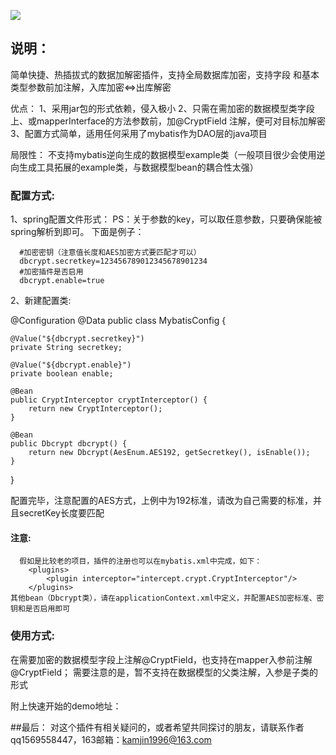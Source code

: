 ![](https://ftp.bmp.ovh/imgs/2019/12/9fdfb3fbd3e6225d.jpeg)


## 说明：

简单快捷、热插拔式的数据加解密插件，支持全局数据库加密，支持字段 和基本类型参数前加注解，入库加密<=>出库解密

优点：
    1、采用jar包的形式依赖，侵入极小
    2、只需在需加密的数据模型类字段上、或mapperInterface的方法参数前，加@CryptField 注解，便可对目标加解密
    3、配置方式简单，适用任何采用了mybatis作为DAO层的java项目

局限性：
    不支持mybatis逆向生成的数据模型example类（一般项目很少会使用逆向生成工具拓展的example类，与数据模型bean的耦合性太强）

### 配置方式:

1、spring配置文件形式：
    PS：关于参数的key，可以取任意参数，只要确保能被spring解析到即可。
    下面是例子：
    
      #加密密钥（注意值长度和AES加密方式要匹配才可以）
      dbcrypt.secretkey=123456789012345678901234
      #加密插件是否启用
      dbcrypt.enable=true

2、新建配置类:

@Configuration
@Data
public class MybatisConfig {

    @Value("${dbcrypt.secretkey}")
    private String secretkey;

    @Value("${dbcrypt.enable}")
    private boolean enable;

    @Bean
    public CryptInterceptor cryptInterceptor() {
        return new CryptInterceptor();
    }

    @Bean
    public Dbcrypt dbcrypt() {
        return new Dbcrypt(AesEnum.AES192, getSecretkey(), isEnable());
    }
}

配置完毕，注意配置的AES方式，上例中为192标准，请改为自己需要的标准，并且secretKey长度要匹配


#### 注意:
      假如是比较老的项目，插件的注册也可以在mybatis.xml中完成，如下：
        <plugins>
            <plugin interceptor="intercept.crypt.CryptInterceptor"/>
        </plugins>
    其他bean（Dbcrypt类），请在applicationContext.xml中定义，并配置AES加密标准、密钥和是否启用即可


### 使用方式:
在需要加密的数据模型字段上注解@CryptField，也支持在mapper入参前注解@CryptField；
需要注意的是，暂不支持在数据模型的父类注解，入参是子类的形式

附上快速开始的demo地址：

##最后：
对这个插件有相关疑问的，或者希望共同探讨的朋友，请联系作者qq1569558447，163邮箱：kamjin1996@163.com

